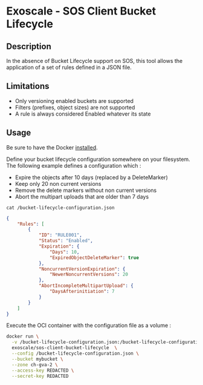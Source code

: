 # Exoscale - SOS Client Bucket Lifecycle

## Description

In the absence of Bucket Lifecycle support on SOS, this tool allows the application of a set of rules defined in a JSON file.

## Limitations

- Only versioning enabled buckets are supported
- Filters (prefixes, object sizes) are not supported
- A rule is always considered Enabled whatever its state

## Usage

Be sure to have the Docker [installed](https://docs.docker.com/get-docker).

Define your bucket lifecycle configuration somewhere on your filesystem.
The following example defines a configuration which :

- Expire the objects after 10 days (replaced by a DeleteMarker)
- Keep only 20 non current versions
- Remove the delete markers without non current versions
- Abort the multipart uploads that are older than 7 days

```
cat /bucket-lifecycle-configuration.json
```

```json 
{
    "Rules": [
        {
            "ID": "RULE001",
            "Status": "Enabled",
            "Expiration": {
                "Days": 10,
                "ExpiredObjectDeleteMarker": true
            },
            "NoncurrentVersionExpiration": {
                "NewerNoncurrentVersions": 20
            },
            "AbortIncompleteMultipartUpload": {
                "DaysAfterinitiation": 7
            }
        }
    ]
}
```

Execute the OCI container with the configuration file as a volume :

```sh
docker run \
  -v /bucket-lifecycle-configuration.json:/bucket-lifecycle-configuration.json \
  exoscale/sos-client-bucket-lifecycle  \
  --config /bucket-lifecycle-configuration.json \
  --bucket mybucket \
  --zone ch-gva-2 \
  --access-key REDACTED \
  --secret-key REDACTED
```

